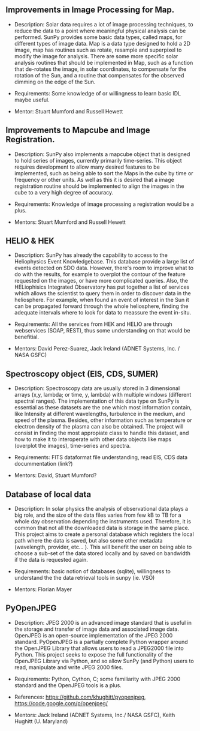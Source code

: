 ## Improvements in Image Processing for Map.

* Description: Solar data requires a lot of image processing techniques, to reduce the data to a point where meaningful physical analysis can be performed. SunPy provides some basic data types, called maps, for different types of image data. Map is a data type designed to hold a 2D image, map has routines such as rotate, resample and superpixel to modify the image for analysis. There are some more specific solar analysis routines that should be implemented in Map, such as a function that de-rotates the image, in solar coordinates, to compensate for the rotation of the Sun, and a routine that compensates for the observed dimming on the edge of the Sun.

* Requirements: Some knowledge of or willingness to learn basic IDL maybe useful.

* Mentor: Stuart Mumford and Russell Hewett


## Improvements to Mapcube and Image Registration.

* Description: SunPy also implements a mapcube object that is designed to hold series of images, currently primarily time-series. This object requires development to allow many desired features to be implemented, such as being able to sort the Maps in the cube by time or frequency or other units. As well as this it is desired that a image registration routine should be implemented to align the images in the cube to a very high degree of accuracy.

* Requirements: Knowledge of image processing a registration would be a plus.

* Mentors: Stuart Mumford and Russell Hewett


## HELIO & HEK

* Description: SunPy has already the capability to access to the Heliophysics Event Knowledgebase.  This database provide a large list of events detected on SDO data.  However, there's room to improve what to do with the results, for example to overplot the contour of the feature requested on the images, or have more complicated queries.  Also, the HELiophisics Integrated Observatory has put together a list of services which allows the scientist to query them in order to discover data in the heliosphere.  For example, when found an event of interest in the Sun it can be propagated forward through the whole heliosphere, finding the adequate intervals where to look for data to meassure the event in-situ.

* Requirements: All the services from HEK and HELIO are through webservices (SOAP, REST), thus some understanding on that would be benefitial.

* Mentors: David Perez-Suarez, Jack Ireland (ADNET Systems, Inc. / NASA GSFC)


## Spectroscopy object (EIS, CDS, SUMER)

* Description: Spectroscopy data are usually stored in 3 dimensional arrays (x,y, lambda; or time, y, lambda) with multiple windows (different spectral ranges).  The implementation of this data type on SunPy is essential as these datasets are the one which most information contain, like Intensity at different wavelengths, turbulence in the medium, and speed of the plasma.  Besides, other information such as temperature or electron density of the plasma can also be obtained.  The project will consist in finding the most appropiate class to handle this dataset, and how to make it to interoperate with other data objects like maps (overplot the images), time-series and spectra.

* Requirements: FITS dataformat file understanding, read EIS, CDS data docummentation (link?)

* Mentors: David, Stuart Mumford?

## Database of local data

* Description: In solar physics the analysis of observational data plays a big role, and the size of the data files varies from few kB to TB for a whole day observation depending the instruments used.  Therefore, it is common that not all the downloaded data is storage in the same place.  This project aims to create a personal database which registers the local path where the data is saved, but also some other metadata (wavelength, provider, etc... ).  This will benefit the user on being able to choose a sub-set of the data stored locally and by saved on bandwidth if the data is requested again.

* Requirements: basic notion of databases (sqlite), willingness to understand the the data retrieval tools in sunpy (ie. VSO)

* Mentors: Florian Mayer


## PyOpenJPEG 

* Description: JPEG 2000 is an advanced image standard that is useful in the storage and transfer of image data and associated image data.  OpenJPEG is an open-source implementation of the JPEG 2000 standard.  PyOpenJPEG is a partially complete Python wrapper around the OpenJPEG Library that allows users to read a JPEG2000 file into Python.  This project seeks to expose the full functionality of the OpenJPEG Library via Python, and so allow SunPy (and Python) users to read, manipulate and write JPEG 2000 files.

* Requirements: Python, Cython, C; some familiarity with JPEG 2000 standard and the OpenJPEG tools is a plus.

* References: https://github.com/khughitt/pyopenjpeg, https://code.google.com/p/openjpeg/

* Mentors: Jack Ireland (ADNET Systems, Inc./ NASA GSFC), Keith Hughitt (U. Maryland)